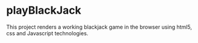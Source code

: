 # playBlackJack
This project renders a working blackjack game in the browser using html5, css and Javascript technologies.

